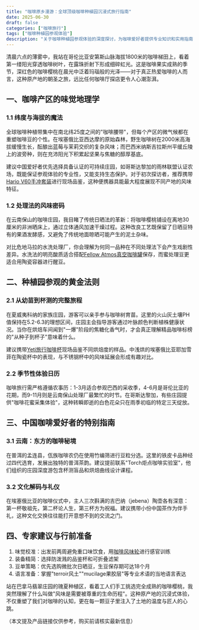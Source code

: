 ```yaml
---
title: "咖啡原乡漫游：全球顶级咖啡种植园沉浸式旅行指南"
date: 2025-06-30
draft: false
categories: ["咖啡旅行"]
tags: ["咖啡种植园参观体验"]
description: "关于咖啡种植园参观体验的深度探讨，为咖啡爱好者提供专业知识和实用指南。"
---
```


清晨六点的薄雾中，我站在哥伦比亚安第斯山脉海拔1800米的咖啡梯田上，看着第一缕阳光穿透咖啡树叶，在露珠折射下形成细碎虹光。这是咖啡果实成熟的季节，深红色的咖啡樱桃在晨光中泛着玛瑙般的光泽——对于真正热爱咖啡的人而言，这种原产地的朝圣之旅，远比任何咖啡厅探店更令人心潮澎湃。

## 一、咖啡产区的味觉地理学
### 1.1 纬度与海拔的魔法
全球咖啡种植带集中在南北纬25度之间的"咖啡腰带"，但每个产区的微气候都在重塑咖啡豆的个性。在埃塞俄比亚西达摩的原始森林，野生咖啡树在2000米高海拔缓慢生长，酝酿出蓝莓与茉莉交织的复杂风味；而巴西米纳斯吉拉斯州平缓丘陵上的波旁种，则在充沛阳光下积累起坚果与焦糖的醇厚基底。

建议中国爱好者优先选择具备认证的可持续庄园，如哥斯达黎加的雨林联盟认证农场，既能保证参观体验的专业性，又能支持生态保护。对于初次探访者，推荐携带[Hario V60手冲套装](https://www.amazon.com/s?k=Hario%20V60%E6%89%8B%E5%86%B2%E5%A5%97%E8%A3%85&tag=coffeeprism-20)进行现场品鉴，这种便携器具能最大程度展现不同产地的风味特征。

### 1.2 处理法的风味密码
在云南保山的咖啡庄园，我目睹了传统日晒法的革新：将咖啡樱桃铺设在离地30厘米的非洲晒床上，通过立体通风加速干燥过程。这种改良工艺既保留了日晒豆特有的果酒发酵感，又避免了传统地面晾晒可能产生的泥土杂味。

对比危地马拉的水洗处理厂，你会理解为何同一品种在不同处理法下会产生戏剧性差异。水洗法的明亮酸质适合搭配[Fellow Atmos真空咖啡罐](https://www.amazon.com/s?k=Fellow%20Atmos%E7%9C%9F%E7%A9%BA%E5%92%96%E5%95%A1%E7%BD%90&tag=coffeeprism-20)保存，而蜜处理豆更适合用陶瓷容器进行醒豆。

## 二、种植园参观的黄金法则
### 2.1 从幼苗到杯测的完整旅程
在夏威夷科纳的家族庄园，游客可以亲手参与咖啡树育苗。这里的火山灰土壤PH值保持在5.2-6.3的理想区间，庄园主会指导游客通过叶脉颜色判断植株健康状况。当你在烘焙车间闻到"一爆"阶段的焦糖化香气时，才会真正理解精品咖啡标榜的"从种子到杯子"意味着什么。

建议携带[Yeti旅行咖啡杯](https://www.amazon.com/s?k=Yeti%E6%97%85%E8%A1%8C%E5%92%96%E5%95%A1%E6%9D%AF&tag=coffeeprism-20)现场品鉴不同烘焙度的样品。中浅烘的埃塞俄比亚耶加雪菲在陶瓷杯中的表现，与不锈钢杯中的风味延展会形成有趣对比。

### 2.2 季节性体验日历
咖啡旅行需严格遵循农事历：1-3月适合参观巴西的采收季，4-6月是哥伦比亚的花期，而9-11月则是云南保山处理厂最繁忙的时节。在哥斯达黎加，有些庄园提供"咖啡花蜜采集体验"，这种转瞬即逝的白色花朵只在雨季初临的特定三天绽放。

## 三、中国咖啡爱好者的特别指南
### 3.1 云南：东方的咖啡秘境
在普洱的孟连县，佤族咖啡农仍在使用竹编筛进行豆粒分选。这里的铁皮卡品种经过四代选育，发展出独特的普洱茶韵。建议提前联系"Torch炬点咖啡实验室"，他们组织的庄园深度游包含杯测盲品和烘焙曲线设计课程。

### 3.2 文化解码与礼仪
在埃塞俄比亚的咖啡仪式中，主人三次斟满的吉巴纳（jebena）陶壶各有深意：第一杯敬祖先，第二杯论人生，第三杯方为祝福。建议携带小份中国茶作为伴手礼，这种文化交换往往能打开意想不到的交流之门。

## 四、专家建议与行前准备
1. 味觉校准：出发前两周避免重口味饮食，用[咖啡风味轮](https://www.amazon.com/s?k=%E5%92%96%E5%95%A1%E9%A3%8E%E5%91%B3%E8%BD%AE&tag=coffeeprism-20)进行感官训练
2. 装备精简：选择防泼溅的品鉴杯和可折叠滤架
3. 豆单策略：优先选购微批次日晒豆，生豆保存期可达18个月
4. 语言准备：掌握"terroir风土""mucilage果胶层"等专业术语的当地语言表达

站在巴拿马翡翠庄园的瑰夏种植区，看着工人们手工挑选完全成熟的咖啡樱桃，我突然理解了什么叫做"风味是需要被尊重的生命历程"。这种原产地的沉浸式体验，不仅重塑了我们对咖啡的认知，更在每一颗豆子里注入了土地的温度与匠人的心跳。

（本文提及产品链接仅供参考，购买前请核实最新信息）
